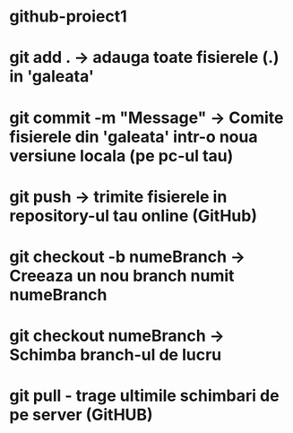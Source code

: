 # github-proiect1

# git add . -> adauga toate fisierele (.) in 'galeata'
# git commit -m "Message" -> Comite fisierele din 'galeata' intr-o noua versiune locala (pe pc-ul tau)
# git push -> trimite fisierele in repository-ul tau online (GitHub)
# git checkout -b numeBranch -> Creeaza un nou branch numit numeBranch
# git checkout numeBranch -> Schimba branch-ul de lucru
# git pull - trage ultimile schimbari de pe server (GitHUB)